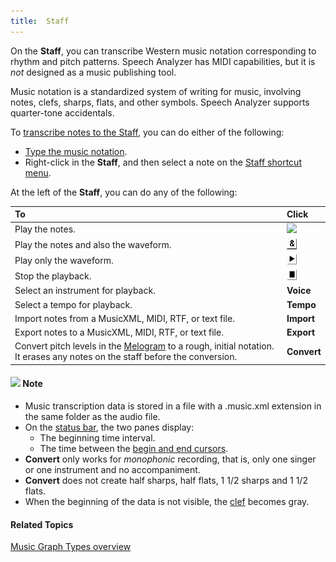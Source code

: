 ```yaml
---
title:  Staff
---
```


On the **Staff**, you can transcribe Western music notation corresponding to rhythm and pitch patterns. Speech Analyzer has MIDI capabilities, but it is *not* designed as a music publishing tool.

Music notation is a standardized system of writing for music, involving notes, clefs, sharps, flats, and other symbols. Speech Analyzer supports quarter-tone accidentals.

To [transcribe notes to the Staff](transcribe-notes), you can do either of the following:

- [Type the music notation](notation).
- Right-click in the **Staff**, and then select a note on the [Staff shortcut menu](staff-shortcut-menu).

At the left of the **Staff**, you can do any of the following:

|**To**|**Click**|
| :- | :- |
|Play the notes.|![](../../../../../images/012.png)|
|Play the notes and also the waveform.|![](../../../../../images/012-1.png)|
|Play only the waveform.|![](../../../../../images/012-2.png)|
|Stop the playback.|![](../../../../../images/012-3.png)|
|Select an instrument for playback.|**Voice**|
|Select a tempo for playback.|**Tempo**|
|Import notes from a MusicXML, MIDI, RTF, or text file.|**Import**|
|Export notes to a MusicXML, MIDI, RTF, or text file.|**Export**|
|Convert pitch levels in the [Melogram](melogram) to a rough, initial notation. It erases any notes on the staff before the conversion.|**Convert**|
#### ![](../../../../../images/001.png) **Note**
- Music transcription data is stored in a file with a .music.xml extension in the same folder as the audio file.
- On the [status bar](../../../tools/status-bar), the two panes display:
  - The beginning time interval.
  - The time between the [begin and end cursors](../../begin-end-cursors).
- **Convert** only works for *monophonic* recording, that is, only one singer or one instrument and no accompaniment.
- **Convert** does not create half sharps, half flats, 1 1/2 sharps and 1 1/2 flats.
- When the beginning of the data is not visible, the [clef](clefs) becomes gray.

#### **Related Topics**
[Music Graph Types overview](overview)
